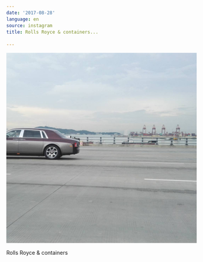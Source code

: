 ```yaml
---
date: '2017-08-28'
language: en
source: instagram
title: Rolls Royce & containers...

---
```


![](/uploads/instagram/201708/f6a6f7130ac74fa7cfa837497e124b12.jpg)

Rolls Royce & containers
            